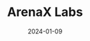---  
layout: startup_page  
title: "ArenaX Labs"  
id: "aiarena.io"  
permalink: "/arenaxlabsaiarena.io01092024/"  
website: "https://aiarena.io"  
funding_round: ""  
funding_amount: "$6M"  
investors: "Framework Ventures, SevenX Ventures, FunPlus, Xterio, Moore Strategic Ventures"  
about: "ArenaX Labs develops AI Arena, a player-versus-player fighting game where users train AI-powered characters. The game aims to teach players about AI through gameplay, requiring no coding skills and offering a free-to-play option with a web3 version for competitive rewards."  
markets: "Gaming, Artificial Intelligence, Blockchain, Software"  
hq: "Toronto, Ontario, Canada"  
founded_year: "2021"  
linkedin: "https://www.linkedin.com/company/arenax-labs-inc"  
twitter: "https://twitter.com/aiarena_crypto"  
instagram: ""  
facebook: ""  
crunchbase: "https://www.crunchbase.com/organization/ai-arena"  
pitchbook: ""  

date_display: "09-Jan-2024"  
date: "2024-01-09"

# SEO Optimization  
meta_title: "ArenaX Labs -  Funding ($6M)"  
meta_description: "ArenaX Labs, ArenaX Labs develops AI Arena, a player-versus-player fighting game where users train AI-powered characters. The game aims to teach players about AI t..."  
meta_keywords: "ArenaX Labs, Gaming, Artificial Intelligence, Blockchain, Software,  funding"  
canonical_url: "https://startup.projectstartups.com/arenaxlabsaiarena.io01092024/"  
---